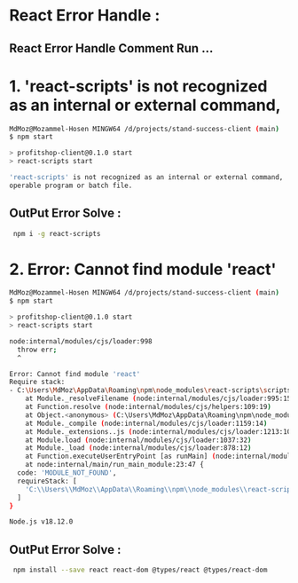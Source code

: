 
# React Error Handle :

## React Error Handle Comment Run ...

# 1. 'react-scripts' is not recognized as an internal or external command,

```bash
MdMoz@Mozammel-Hosen MINGW64 /d/projects/stand-success-client (main)
$ npm start

> profitshop-client@0.1.0 start
> react-scripts start

'react-scripts' is not recognized as an internal or external command,
operable program or batch file.
```
## OutPut Error Solve :   

```bash
 npm i -g react-scripts
```
# 2. Error: Cannot find module 'react'

```bash
MdMoz@Mozammel-Hosen MINGW64 /d/projects/stand-success-client (main)
$ npm start

> profitshop-client@0.1.0 start
> react-scripts start

node:internal/modules/cjs/loader:998
  throw err;
  ^

Error: Cannot find module 'react'
Require stack:
- C:\Users\MdMoz\AppData\Roaming\npm\node_modules\react-scripts\scripts\start.js
    at Module._resolveFilename (node:internal/modules/cjs/loader:995:15)
    at Function.resolve (node:internal/modules/cjs/helpers:109:19)
    at Object.<anonymous> (C:\Users\MdMoz\AppData\Roaming\npm\node_modules\react-scripts\scripts\start.js:43:31)
    at Module._compile (node:internal/modules/cjs/loader:1159:14)
    at Module._extensions..js (node:internal/modules/cjs/loader:1213:10)
    at Module.load (node:internal/modules/cjs/loader:1037:32)
    at Module._load (node:internal/modules/cjs/loader:878:12)
    at Function.executeUserEntryPoint [as runMain] (node:internal/modules/run_main:81:12)     
    at node:internal/main/run_main_module:23:47 {
  code: 'MODULE_NOT_FOUND',
  requireStack: [
    'C:\\Users\\MdMoz\\AppData\\Roaming\\npm\\node_modules\\react-scripts\\scripts\\start.js' 
  ]
}

Node.js v18.12.0
```
## OutPut Error Solve :   

```bash
 npm install --save react react-dom @types/react @types/react-dom
```




